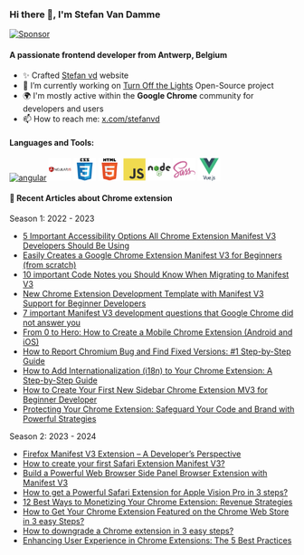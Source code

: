 ### Hi there 👋, I'm Stefan Van Damme

[![Sponsor](https://img.shields.io/static/v1?label=Stefan-vd-Donate-website&message=%E2%9D%A4&logo=PayPal&color=blue&style=for-the-badge)](https://www.stefanvd.net/donate/)

#### A passionate frontend developer from Antwerp, Belgium

- ✨ Crafted [Stefan vd](https://www.stefanvd.net) website
- 🔭 I’m currently working on [Turn Off the Lights](https://github.com/turnoffthelights) Open-Source project
- 🌍 I'm mostly active within the **Google Chrome** community for developers and users
- 📫 How to reach me: [x.com/stefanvd](https://x.com/stefanvd)

#### Languages and Tools:
<p align="left"> <a href="https://angular.io" target="_blank" rel="noreferrer"><img src="https://angular.io/assets/images/logos/angular/angular.svg" alt="angular" width="40" height="40"/></a> <a href="https://angular.io" target="_blank" rel="noreferrer"><img src="https://raw.githubusercontent.com/devicons/devicon/master/icons/angularjs/angularjs-original-wordmark.svg" alt="angularjs" width="40" height="40"/></a> <a href="https://www.w3schools.com/css/" target="_blank" rel="noreferrer"><img src="https://raw.githubusercontent.com/devicons/devicon/master/icons/css3/css3-original-wordmark.svg" alt="css3" width="40" height="40"/></a> <a href="https://www.w3.org/html/" target="_blank" rel="noreferrer"><img src="https://raw.githubusercontent.com/devicons/devicon/master/icons/html5/html5-original-wordmark.svg" alt="html5" width="40" height="40"/></a> <a href="https://developer.mozilla.org/en-US/docs/Web/JavaScript" target="_blank" rel="noreferrer"><img src="https://raw.githubusercontent.com/devicons/devicon/master/icons/javascript/javascript-original.svg" alt="javascript" width="40" height="40"/></a> <a href="https://nodejs.org" target="_blank" rel="noreferrer"><img src="https://raw.githubusercontent.com/devicons/devicon/master/icons/nodejs/nodejs-original-wordmark.svg" alt="nodejs" width="40" height="40"/></a> <a href="https://sass-lang.com" target="_blank" rel="noreferrer"><img src="https://raw.githubusercontent.com/devicons/devicon/master/icons/sass/sass-original.svg" alt="sass" width="40" height="40"/></a> <a href="https://vuejs.org/" target="_blank" rel="noreferrer"><img src="https://raw.githubusercontent.com/devicons/devicon/master/icons/vuejs/vuejs-original-wordmark.svg" alt="vuejs" width="40" height="40"/></a> </p>


#### 🔰 Recent Articles about Chrome extension
Season 1: 2022 - 2023
- [5 Important Accessibility Options All Chrome Extension Manifest V3 Developers Should Be Using](https://www.stefanvd.net/blog/2022/12/26/5-important-accessibility-options-for-chrome-extension-manifest-v3/)
- [Easily Creates a Google Chrome Extension Manifest V3 for Beginners (from scratch)](https://www.stefanvd.net/blog/2022/11/14/creates-a-google-chrome-extension-manifest-v3-for-beginners-from-scratch/)
- [10 important Code Notes you Should Know When Migrating to Manifest V3](https://www.stefanvd.net/blog/2022/11/07/10-important-code-notes-you-should-know-when-migrating-to-manifest-v3/)
- [New Chrome Extension Development Template with Manifest V3 Support for Beginner Developers](https://www.stefanvd.net/blog/2022/10/05/chrome-extension-development-template-manifest-v3-for-beginner-developer/)
- [7 important Manifest V3 development questions that Google Chrome did not answer you](https://www.stefanvd.net/blog/2023/01/09/7-important-manifest-v3-development-questions/)
- [From 0 to Hero: How to Create a Mobile Chrome Extension (Android and iOS)](https://www.stefanvd.net/blog/2023/02/28/from-0-to-hero-how-to-create-a-mobile-chrome-extension-android-and-ios/)
- [How to Report Chromium Bug and Find Fixed Versions: #1 Step-by-Step Guide](https://www.stefanvd.net/blog/2023/03/23/how-to-report-chromium-bug/)
- [How to Add Internationalization (i18n) to Your Chrome Extension: A Step-by-Step Guide](https://www.stefanvd.net/blog/2023/04/24/how-to-add-internationalization-i18n-chrome-extension/)
- [How to Create Your First New Sidebar Chrome Extension MV3 for Beginner Developer](https://www.stefanvd.net/blog/2023/05/06/how-to-create-a-sidebar-chrome-extension-mv3/)
- [Protecting Your Chrome Extension: Safeguard Your Code and Brand with Powerful Strategies](https://www.stefanvd.net/blog/2023/06/25/safeguard-your-code-and-brand/)
  
Season 2: 2023 - 2024
- [Firefox Manifest V3 Extension – A Developer’s Perspective](https://www.stefanvd.net/blog/2023/11/30/firefox-manifest-v3-extension-a-developer-perspective/)
- [How to create your first Safari Extension Manifest V3?](https://www.stefanvd.net/blog/2023/12/27/how-to-create-your-first-safari-extension-manifest-v3/)
- [Build a Powerful Web Browser Side Panel Browser Extension with Manifest V3](https://www.stefanvd.net/blog/2024/01/30/build-web-browser-side-panel/)
- [How to get a Powerful Safari Extension for Apple Vision Pro in 3 steps?](https://www.stefanvd.net/blog/2024/02/29/how-to-get-a-safari-extension-for-apple-vision-pro/)
- [12 Best Ways to Monetizing Your Chrome Extension: Revenue Strategies](https://www.stefanvd.net/blog/2024/03/31/monetizing-your-chrome-extension/)
- [How to Get Your Chrome Extension Featured on the Chrome Web Store in 3 easy Steps?](https://www.stefanvd.net/blog/2024/04/17/how-to-get-a-chrome-extension-featured/)
- [How to downgrade a Chrome extension in 3 easy steps?](https://www.stefanvd.net/blog/2024/05/21/how-to-downgrade-a-chrome-extension/)
- [Enhancing User Experience in Chrome Extensions: The 5 Best Practices](https://www.stefanvd.net/blog/2024/06/29/enhancing-user-experience-in-chrome-extensions/)
